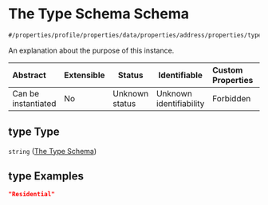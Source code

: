 # The Type Schema Schema

```txt
#/properties/profile/properties/data/properties/address/properties/type#/properties/profile/properties/data/properties/address/properties/type
```

An explanation about the purpose of this instance.


| Abstract            | Extensible | Status         | Identifiable            | Custom Properties | Additional Properties | Access Restrictions | Defined In                                                                                       |
| :------------------ | ---------- | -------------- | ----------------------- | :---------------- | --------------------- | ------------------- | ------------------------------------------------------------------------------------------------ |
| Can be instantiated | No         | Unknown status | Unknown identifiability | Forbidden         | Allowed               | none                | [policy_transaction.schema.json\*](../out/policy_transaction.schema.json "open original schema") |

## type Type

`string` ([The Type Schema](policy_transaction-properties-the-profile-schema-properties-the-data-schema-properties-the-address-schema-properties-the-type-schema.md))

## type Examples

```json
"Residential"
```
